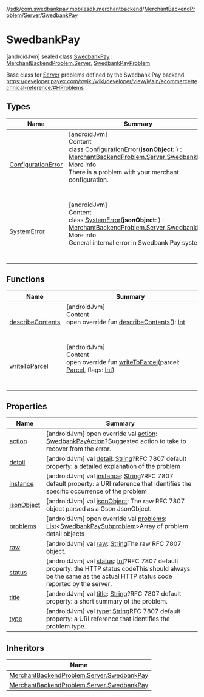 //[sdk](../../../../../index.md)/[com.swedbankpay.mobilesdk.merchantbackend](../../../index.md)/[MerchantBackendProblem](../../index.md)/[Server](../index.md)/[SwedbankPay](index.md)



# SwedbankPay  
 [androidJvm] sealed class [SwedbankPay](index.md) : [MerchantBackendProblem.Server](../index.md), [SwedbankPayProblem](../../../-swedbank-pay-problem/index.md)

Base class for [Server](../index.md) problems defined by the Swedbank Pay backend. https://developer.payex.com/xwiki/wiki/developer/view/Main/ecommerce/technical-reference/#HProblems

   


## Types  
  
|  Name |  Summary | 
|---|---|
| <a name="com.swedbankpay.mobilesdk.merchantbackend/MerchantBackendProblem.Server.SwedbankPay.ConfigurationError///PointingToDeclaration/"></a>[ConfigurationError](-configuration-error/index.md)| <a name="com.swedbankpay.mobilesdk.merchantbackend/MerchantBackendProblem.Server.SwedbankPay.ConfigurationError///PointingToDeclaration/"></a>[androidJvm]  <br>Content  <br>class [ConfigurationError](-configuration-error/index.md)(**jsonObject**: ) : [MerchantBackendProblem.Server.SwedbankPay](index.md)  <br>More info  <br>There is a problem with your merchant configuration.  <br><br><br>|
| <a name="com.swedbankpay.mobilesdk.merchantbackend/MerchantBackendProblem.Server.SwedbankPay.SystemError///PointingToDeclaration/"></a>[SystemError](-system-error/index.md)| <a name="com.swedbankpay.mobilesdk.merchantbackend/MerchantBackendProblem.Server.SwedbankPay.SystemError///PointingToDeclaration/"></a>[androidJvm]  <br>Content  <br>class [SystemError](-system-error/index.md)(**jsonObject**: ) : [MerchantBackendProblem.Server.SwedbankPay](index.md)  <br>More info  <br>General internal error in Swedbank Pay systems.  <br><br><br>|


## Functions  
  
|  Name |  Summary | 
|---|---|
| <a name="com.swedbankpay.mobilesdk/Problem/describeContents/#/PointingToDeclaration/"></a>[describeContents](../../../../com.swedbankpay.mobilesdk/-problem/describe-contents.md)| <a name="com.swedbankpay.mobilesdk/Problem/describeContents/#/PointingToDeclaration/"></a>[androidJvm]  <br>Content  <br>open override fun [describeContents](../../../../com.swedbankpay.mobilesdk/-problem/describe-contents.md)(): [Int](https://kotlinlang.org/api/latest/jvm/stdlib/kotlin/-int/index.html)  <br><br><br>|
| <a name="com.swedbankpay.mobilesdk.merchantbackend/MerchantBackendProblem/writeToParcel/#android.os.Parcel#kotlin.Int/PointingToDeclaration/"></a>[writeToParcel](../../write-to-parcel.md)| <a name="com.swedbankpay.mobilesdk.merchantbackend/MerchantBackendProblem/writeToParcel/#android.os.Parcel#kotlin.Int/PointingToDeclaration/"></a>[androidJvm]  <br>Content  <br>open override fun [writeToParcel](../../write-to-parcel.md)(parcel: [Parcel](https://developer.android.com/reference/kotlin/android/os/Parcel.html), flags: [Int](https://kotlinlang.org/api/latest/jvm/stdlib/kotlin/-int/index.html))  <br><br><br>|


## Properties  
  
|  Name |  Summary | 
|---|---|
| <a name="com.swedbankpay.mobilesdk.merchantbackend/MerchantBackendProblem.Server.SwedbankPay/action/#/PointingToDeclaration/"></a>[action](action.md)| <a name="com.swedbankpay.mobilesdk.merchantbackend/MerchantBackendProblem.Server.SwedbankPay/action/#/PointingToDeclaration/"></a> [androidJvm] open override val [action](action.md): [SwedbankPayAction](../../../index.md#%5Bcom.swedbankpay.mobilesdk.merchantbackend%2FSwedbankPayAction%2F%2F%2FPointingToDeclaration%2F%5D%2FClasslikes%2F2101262426)?Suggested action to take to recover from the error.   <br>|
| <a name="com.swedbankpay.mobilesdk.merchantbackend/MerchantBackendProblem.Server.SwedbankPay/detail/#/PointingToDeclaration/"></a>[detail](index.md#%5Bcom.swedbankpay.mobilesdk.merchantbackend%2FMerchantBackendProblem.Server.SwedbankPay%2Fdetail%2F%23%2FPointingToDeclaration%2F%5D%2FProperties%2F2101262426)| <a name="com.swedbankpay.mobilesdk.merchantbackend/MerchantBackendProblem.Server.SwedbankPay/detail/#/PointingToDeclaration/"></a> [androidJvm] val [detail](index.md#%5Bcom.swedbankpay.mobilesdk.merchantbackend%2FMerchantBackendProblem.Server.SwedbankPay%2Fdetail%2F%23%2FPointingToDeclaration%2F%5D%2FProperties%2F2101262426): [String](https://kotlinlang.org/api/latest/jvm/stdlib/kotlin/-string/index.html)?RFC 7807 default property: a detailed explanation of the problem   <br>|
| <a name="com.swedbankpay.mobilesdk.merchantbackend/MerchantBackendProblem.Server.SwedbankPay/instance/#/PointingToDeclaration/"></a>[instance](index.md#%5Bcom.swedbankpay.mobilesdk.merchantbackend%2FMerchantBackendProblem.Server.SwedbankPay%2Finstance%2F%23%2FPointingToDeclaration%2F%5D%2FProperties%2F2101262426)| <a name="com.swedbankpay.mobilesdk.merchantbackend/MerchantBackendProblem.Server.SwedbankPay/instance/#/PointingToDeclaration/"></a> [androidJvm] val [instance](index.md#%5Bcom.swedbankpay.mobilesdk.merchantbackend%2FMerchantBackendProblem.Server.SwedbankPay%2Finstance%2F%23%2FPointingToDeclaration%2F%5D%2FProperties%2F2101262426): [String](https://kotlinlang.org/api/latest/jvm/stdlib/kotlin/-string/index.html)?RFC 7807 default property: a URI reference that identifies the specific occurrence of the problem   <br>|
| <a name="com.swedbankpay.mobilesdk.merchantbackend/MerchantBackendProblem.Server.SwedbankPay/jsonObject/#/PointingToDeclaration/"></a>[jsonObject](index.md#%5Bcom.swedbankpay.mobilesdk.merchantbackend%2FMerchantBackendProblem.Server.SwedbankPay%2FjsonObject%2F%23%2FPointingToDeclaration%2F%5D%2FProperties%2F2101262426)| <a name="com.swedbankpay.mobilesdk.merchantbackend/MerchantBackendProblem.Server.SwedbankPay/jsonObject/#/PointingToDeclaration/"></a> [androidJvm] val [jsonObject](index.md#%5Bcom.swedbankpay.mobilesdk.merchantbackend%2FMerchantBackendProblem.Server.SwedbankPay%2FjsonObject%2F%23%2FPointingToDeclaration%2F%5D%2FProperties%2F2101262426): The raw RFC 7807 object parsed as a Gson JsonObject.   <br>|
| <a name="com.swedbankpay.mobilesdk.merchantbackend/MerchantBackendProblem.Server.SwedbankPay/problems/#/PointingToDeclaration/"></a>[problems](problems.md)| <a name="com.swedbankpay.mobilesdk.merchantbackend/MerchantBackendProblem.Server.SwedbankPay/problems/#/PointingToDeclaration/"></a> [androidJvm] open override val [problems](problems.md): [List](https://kotlinlang.org/api/latest/jvm/stdlib/kotlin.collections/-list/index.html)<[SwedbankPaySubproblem](../../../-swedbank-pay-subproblem/index.md)>Array of problem detail objects   <br>|
| <a name="com.swedbankpay.mobilesdk.merchantbackend/MerchantBackendProblem.Server.SwedbankPay/raw/#/PointingToDeclaration/"></a>[raw](index.md#%5Bcom.swedbankpay.mobilesdk.merchantbackend%2FMerchantBackendProblem.Server.SwedbankPay%2Fraw%2F%23%2FPointingToDeclaration%2F%5D%2FProperties%2F2101262426)| <a name="com.swedbankpay.mobilesdk.merchantbackend/MerchantBackendProblem.Server.SwedbankPay/raw/#/PointingToDeclaration/"></a> [androidJvm] val [raw](index.md#%5Bcom.swedbankpay.mobilesdk.merchantbackend%2FMerchantBackendProblem.Server.SwedbankPay%2Fraw%2F%23%2FPointingToDeclaration%2F%5D%2FProperties%2F2101262426): [String](https://kotlinlang.org/api/latest/jvm/stdlib/kotlin/-string/index.html)The raw RFC 7807 object.   <br>|
| <a name="com.swedbankpay.mobilesdk.merchantbackend/MerchantBackendProblem.Server.SwedbankPay/status/#/PointingToDeclaration/"></a>[status](index.md#%5Bcom.swedbankpay.mobilesdk.merchantbackend%2FMerchantBackendProblem.Server.SwedbankPay%2Fstatus%2F%23%2FPointingToDeclaration%2F%5D%2FProperties%2F2101262426)| <a name="com.swedbankpay.mobilesdk.merchantbackend/MerchantBackendProblem.Server.SwedbankPay/status/#/PointingToDeclaration/"></a> [androidJvm] val [status](index.md#%5Bcom.swedbankpay.mobilesdk.merchantbackend%2FMerchantBackendProblem.Server.SwedbankPay%2Fstatus%2F%23%2FPointingToDeclaration%2F%5D%2FProperties%2F2101262426): [Int](https://kotlinlang.org/api/latest/jvm/stdlib/kotlin/-int/index.html)?RFC 7807 default property: the HTTP status codeThis should always be the same as the actual HTTP status code reported by the server.   <br>|
| <a name="com.swedbankpay.mobilesdk.merchantbackend/MerchantBackendProblem.Server.SwedbankPay/title/#/PointingToDeclaration/"></a>[title](index.md#%5Bcom.swedbankpay.mobilesdk.merchantbackend%2FMerchantBackendProblem.Server.SwedbankPay%2Ftitle%2F%23%2FPointingToDeclaration%2F%5D%2FProperties%2F2101262426)| <a name="com.swedbankpay.mobilesdk.merchantbackend/MerchantBackendProblem.Server.SwedbankPay/title/#/PointingToDeclaration/"></a> [androidJvm] val [title](index.md#%5Bcom.swedbankpay.mobilesdk.merchantbackend%2FMerchantBackendProblem.Server.SwedbankPay%2Ftitle%2F%23%2FPointingToDeclaration%2F%5D%2FProperties%2F2101262426): [String](https://kotlinlang.org/api/latest/jvm/stdlib/kotlin/-string/index.html)?RFC 7807 default property: a short summary of the problem.   <br>|
| <a name="com.swedbankpay.mobilesdk.merchantbackend/MerchantBackendProblem.Server.SwedbankPay/type/#/PointingToDeclaration/"></a>[type](index.md#%5Bcom.swedbankpay.mobilesdk.merchantbackend%2FMerchantBackendProblem.Server.SwedbankPay%2Ftype%2F%23%2FPointingToDeclaration%2F%5D%2FProperties%2F2101262426)| <a name="com.swedbankpay.mobilesdk.merchantbackend/MerchantBackendProblem.Server.SwedbankPay/type/#/PointingToDeclaration/"></a> [androidJvm] val [type](index.md#%5Bcom.swedbankpay.mobilesdk.merchantbackend%2FMerchantBackendProblem.Server.SwedbankPay%2Ftype%2F%23%2FPointingToDeclaration%2F%5D%2FProperties%2F2101262426): [String](https://kotlinlang.org/api/latest/jvm/stdlib/kotlin/-string/index.html)RFC 7807 default property: a URI reference that identifies the problem type.   <br>|


## Inheritors  
  
|  Name | 
|---|
| <a name="com.swedbankpay.mobilesdk.merchantbackend/MerchantBackendProblem.Server.SwedbankPay.SystemError///PointingToDeclaration/"></a>[MerchantBackendProblem.Server.SwedbankPay](-system-error/index.md)|
| <a name="com.swedbankpay.mobilesdk.merchantbackend/MerchantBackendProblem.Server.SwedbankPay.ConfigurationError///PointingToDeclaration/"></a>[MerchantBackendProblem.Server.SwedbankPay](-configuration-error/index.md)|

